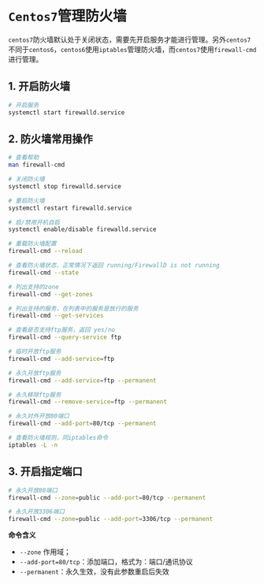 # `Centos7`管理防火墙

`centos7`防火墙默认处于关闭状态，需要先开启服务才能进行管理。另外`centos7`不同于`centos6`，`centos6`使用`iptables`管理防火墙，而`centos7`使用`firewall-cmd`进行管理。

## 1. 开启防火墙

```sh
# 开启服务
systemctl start firewalld.service
```

## 2. 防火墙常用操作

```sh
# 查看帮助
man firewall-cmd

# 关闭防火墙
systemctl stop firewalld.service

# 重启防火墙
systemctl restart firewalld.service

# 启/禁用开机自启
systemctl enable/disable firewalld.service

# 重载防火墙配置
firewall-cmd --reload

# 查看防火墙状态，正常情况下返回 running/FirewallD is not running 
firewall-cmd --state

# 列出支持的zone
firewall-cmd --get-zones

# 列出支持的服务，在列表中的服务是放行的服务
firewall-cmd --get-services

# 查看是否支持ftp服务，返回 yes/no
firewall-cmd --query-service ftp

# 临时开放ftp服务
firewall-cmd --add-service=ftp

# 永久开放ftp服务
firewall-cmd --add-service=ftp --permanent

# 永久移除ftp服务
firewall-cmd --remove-service=ftp --permanent

# 永久对外开放80端口
firewall-cmd --add-port=80/tcp --permanent

# 查看防火墙规则，同iptables命令
iptables -L -n
```

## 3. 开启指定端口

```sh
# 永久开放80端口
firewall-cmd --zone=public --add-port=80/tcp --permanent

# 永久开放3306端口
firewall-cmd --zone=public --add-port=3306/tcp --permanent
```

**命令含义**  

- `--zone` 作用域；
- `--add-port=80/tcp`：添加端口，格式为：端口/通讯协议
- `--permanent`：永久生效，没有此参数重启后失效